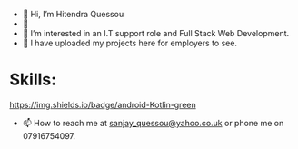 - 👋 Hi, I’m Hitendra Quessou
- 🌱 
- 👀 I’m interested in an I.T support role and Full Stack Web Development.
- 💞️ I have uploaded my projects here for employers to see.

# Skills:

https://img.shields.io/badge/android-Kotlin-green

- 📫 How to reach me at sanjay_quessou@yahoo.co.uk or phone me on 07916754097.

<!---
Hitendra27/Hitendra27 is a ✨ special ✨ repository because its `README.md` (this file) appears on your GitHub profile.
You can click the Preview link to take a look at your changes.
--->
